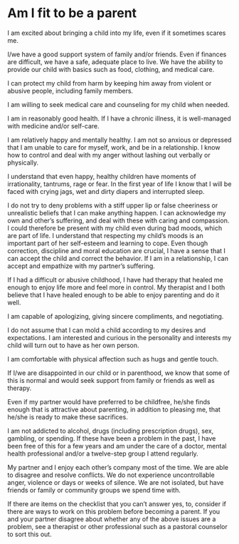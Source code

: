 # Am I fit to be a parent
I am excited about bringing a child into my life, even if it sometimes scares me.

I/we have a good support system of family and/or friends.
Even if finances are difficult, we have a safe, adequate place to live. We have the ability to provide our child with basics such as food, clothing, and medical care.

I can protect my child from harm by keeping him away from violent or abusive people, including family members.

I am willing to seek medical care and counseling for my
child when needed.

I am in reasonably good health. If I have a chronic illness, it is well-managed with medicine and/or self-care.

I am relatively happy and mentally healthy. I am not so anxious or depressed that I am unable to care for myself, work, and be in a relationship. I know how to control and deal with my anger without lashing out verbally or physically.

I understand that even happy, healthy children have moments of irrationality, tantrums, rage or fear. In the first year of life I know that I will be faced with crying jags, wet and dirty diapers and interrupted sleep.

I do not try to deny problems with a stiff upper lip or false cheeriness or unrealistic beliefs that I can make anything happen. I can acknowledge my own and other’s suffering, and deal with these with caring and compassion. I could therefore be present with my child even during bad moods, which are part of life. I understand that respecting my child’s moods is an important part of her self-esteem and learning to cope. Even though correction, discipline and moral education are crucial, I have a sense that I can accept the child and correct the behavior. If I am in a relationship, I can accept and empathize with my partner’s suffering.

If I had a difficult or abusive childhood, I have had therapy that healed me enough to enjoy life more and feel more in control. My therapist and I both believe that I have healed enough to be able to enjoy parenting and do it well.

I am capable of apologizing, giving sincere compliments, and negotiating.

I do not assume that I can mold a child according to my desires and expectations. I am interested and curious in the personality and interests my child will turn out to have as her own person.

I am comfortable with physical affection such as hugs and gentle touch.

If I/we are disappointed in our child or in parenthood, we know that some of this is normal and would seek support from family or friends as well as therapy.

Even if my partner would have preferred to be childfree, he/she finds enough that is attractive about parenting, in addition to pleasing me, that he/she is ready to make these sacrifices.

I am not addicted to alcohol, drugs (including prescription drugs), sex, gambling, or spending. If these have been a problem in the past, I have been free of this for a few years and am under the care of a doctor, mental health professional and/or a twelve-step group I attend regularly.

My partner and I enjoy each other’s company most of the time. We are able to disagree and resolve conflicts. We do not experience uncontrollable anger, violence or days or weeks of silence. We are not isolated, but have friends or family or community groups we spend time with.

If there are items on the checklist that you can’t answer yes, to, consider if there are ways to work on this problem before becoming a parent. If you and your partner disagree about whether any of the above issues are a problem, see a therapist or other professional such as a pastoral counselor to sort this out.

<!-- #Life -->

<!-- {BearID:D0DC7E53-6771-4058-8483-DC918E39102F-15756-000013033055BB94} -->
